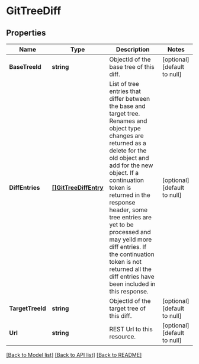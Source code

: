 # GitTreeDiff

## Properties
Name | Type | Description | Notes
------------ | ------------- | ------------- | -------------
**BaseTreeId** | **string** | ObjectId of the base tree of this diff. | [optional] [default to null]
**DiffEntries** | [**[]GitTreeDiffEntry**](GitTreeDiffEntry.md) | List of tree entries that differ between the base and target tree.  Renames and object type changes are returned as a delete for the old object and add for the new object.  If a continuation token is returned in the response header, some tree entries are yet to be processed and may yeild more diff entries. If the continuation token is not returned all the diff entries have been included in this response. | [optional] [default to null]
**TargetTreeId** | **string** | ObjectId of the target tree of this diff. | [optional] [default to null]
**Url** | **string** | REST Url to this resource. | [optional] [default to null]

[[Back to Model list]](../README.md#documentation-for-models) [[Back to API list]](../README.md#documentation-for-api-endpoints) [[Back to README]](../README.md)


